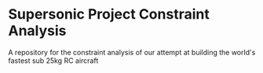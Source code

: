 # Supersonic Project Constraint Analysis
 A repository for the constraint analysis of our attempt at building the world's fastest sub 25kg RC aircraft
